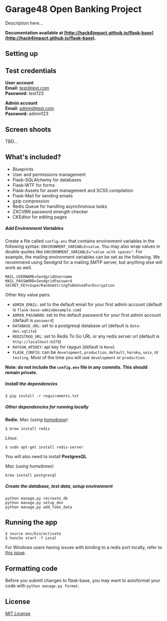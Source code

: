 # Garage48 Open Banking Project
Description here...

**Documentation available at [http://hack4impact.github.io/flask-base](http://hack4impact.github.io/flask-base).**

## Setting up

## Test credentials
**User account**  
**Email:** test@test.com  
**Password:** test123
  
**Admin account**  
**Email:** admin@test.com  
**Password:** admin123

## Screen shoots
TBD...

## What's included?
* Blueprints
* User and permissions management
* Flask-SQLAlchemy for databases
* Flask-WTF for forms
* Flask-Assets for asset management and SCSS compilation
* Flask-Mail for sending emails
* gzip compression
* Redis Queue for handling asynchronous tasks
* ZXCVBN password strength checker
* CKEditor for editing pages


##### Add Environment Variables
Create a file called `config.env` that contains environment variables in the following syntax: `ENVIRONMENT_VARIABLE=value`.
You may also wrap values in double quotes like `ENVIRONMENT_VARIABLE="value with spaces"`.
For example, the mailing environment variables can be set as the following.
We recommend using Sendgrid for a mailing SMTP server, but anything else will work as well.

```
MAIL_USERNAME=SendgridUsername
MAIL_PASSWORD=SendgridPassword
SECRET_KEY=SuperRandomStringToBeUsedForEncryption
```

Other Key value pairs:  
* `ADMIN_EMAIL`: set to the default email for your first admin account (default is `flask-base-admin@example.com`)
* `ADMIN_PASSWORD`: set to the default password for your first admin account (default is `password`)
* `DATABASE_URL`: set to a postgresql database url (default is `data-dev.sqlite`)
* `REDISTOGO_URL`: set to Redis To Go URL or any redis server url (default is `http://localhost:6379`)
* `RAYGUN_APIKEY`: api key for raygun (default is `None`)
* `FLASK_CONFIG`: can be `development`, `production`, `default`, `heroku`, `unix`, or `testing`. Most of the time you will use `development` or `production`.


**Note: do not include the `config.env` file in any commits. This should remain private.**

##### Install the dependencies

```
$ pip install -r requirements.txt
```

##### Other dependencies for running locally
**Redis:**
_Mac (using [homebrew](http://brew.sh/)):_

```
$ brew install redis
```

_Linux:_

```
$ sudo apt-get install redis-server
```

You will also need to install **PostgresQL**

_Mac (using homebrew):_

```
brew install postgresql
```


##### Create the database, test data, setup environment 

```
python manage.py recreate_db
python manage.py setup_dev
python manage.py add_fake_data
```

## Running the app

```
$ source env/bin/activate
$ honcho start -f Local
```

For Windows users having issues with binding to a redis port locally, refer to [this issue](https://github.com/hack4impact/flask-base/issues/132).

## Formatting code

Before you submit changes to flask-base, you may want to autoformat your code with `python manage.py format`.

## License
[MIT License](LICENSE.md)
